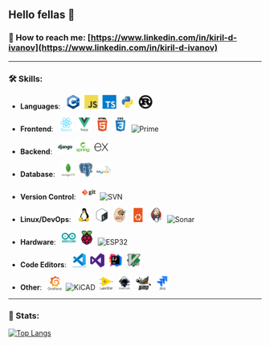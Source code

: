 ## Hello fellas 👋

### 🧭 How to reach me: [https://www.linkedin.com/in/kiril-d-ivanov](https://www.linkedin.com/in/kiril-d-ivanov)

---
 
### 🛠️ Skills:

- **Languages**:
<span>&nbsp;
    <img src="https://github.com/devicons/devicon/blob/master/icons/cplusplus/cplusplus-original.svg" title="C++" alt="C++" width="28" height="28"/>&nbsp;
    <img src="https://github.com/devicons/devicon/blob/master/icons/javascript/javascript-original.svg" title="JavaScript" alt="JavaScript" width="28" height="28"/>&nbsp;
    <img src="https://github.com/devicons/devicon/blob/master/icons/typescript/typescript-original.svg" title="TypeScript" alt="TypeScript" width="28" height="28"/>&nbsp;
    <img src="https://github.com/devicons/devicon/blob/master/icons/python/python-original.svg" title="Python" alt="Python" width="28" height="28"/>&nbsp;
    <img src="https://github.com/devicons/devicon/blob/master/icons/rust/rust-original.svg" title="Rust" alt="Rust" width="28" height="28"/>&nbsp;
</span>

- **Frontend**:
<span>&nbsp;
    <img src="https://github.com/devicons/devicon/blob/master/icons/react/react-original-wordmark.svg" title="React" alt="React" width="28" height="28"/>&nbsp;
    <img src="https://github.com/devicons/devicon/blob/master/icons/vuejs/vuejs-original-wordmark.svg" title="Vue" alt="Vue" width="28" height="28"/>&nbsp;
    <img src="https://github.com/devicons/devicon/blob/master/icons/html5/html5-original-wordmark.svg" title="HTML5"  alt="HTML5" width="28" height="28"/>&nbsp;
    <img src="https://github.com/devicons/devicon/blob/master/icons/css3/css3-original-wordmark.svg" title="CSS3"  alt="CSS3" width="28" height="28"/>&nbsp;
    <img src="https://avatars.githubusercontent.com/u/3494069?s=200&v=4" title="Prime" alt="Prime" width="28" height="28"/>&nbsp;
</span>

- **Backend**:
<span>&nbsp;
    <img src="https://github.com/devicons/devicon/blob/master/icons/django/django-plain-wordmark.svg" title="Django"  alt="Django" width="28" height="28"/>&nbsp;
    <img src="https://github.com/devicons/devicon/blob/master/icons/spring/spring-original-wordmark.svg" title="Spring" alt="Spring" width="28" height="28"/>&nbsp;
    <img src="https://github.com/devicons/devicon/blob/master/icons/express/express-original.svg" title="Express" alt="Expres"  style="color:#f0f !important" width="28" height="28"/>&nbsp;
</span>

- **Database**:
<span>&nbsp;
    <img src="https://github.com/devicons/devicon/blob/master/icons/mongodb/mongodb-original-wordmark.svg" title="MongoDB"  alt="MongoDB" width="28" height="28"/>&nbsp;
    <img src="https://github.com/devicons/devicon/blob/master/icons/postgresql/postgresql-original.svg" title="postgresql"  alt="postgresql" width="28" height="28"/>&nbsp; 
    <img src="https://github.com/devicons/devicon/blob/master/icons/mysql/mysql-original-wordmark.svg" title="MySQL"  alt="MySQL" width="28" height="28"/>&nbsp;
</span>
  
- **Version Control**:
<span>&nbsp;
    <img src="https://github.com/devicons/devicon/blob/master/icons/git/git-original-wordmark.svg" title="Git" alt="Git" width="28" height="28"/>&nbsp; 
    <img src="https://upload.wikimedia.org/wikipedia/commons/thumb/2/22/Apache_Subversion_logo.svg/1200px-Apache_Subversion_logo.svg.png" title="SVN" alt="SVN" width="28" height="28"/>&nbsp;
</span>
  
- **Linux/DevOps**:
<span>&nbsp;
    <img src="https://github.com/devicons/devicon/blob/master/icons/linux/linux-original.svg" title="Linux" alt="Linux" width="28" height="28"/>&nbsp;
    <img src="https://github.com/devicons/devicon/blob/master/icons/bash/bash-original.svg" title="Bash" alt="Bash" width="28" height="28"/>&nbsp;
    <img src="https://github.com/devicons/devicon/blob/master/icons/gcc/gcc-original.svg" title="gcc" alt="gcc" width="28" height="28"/>&nbsp; 
    <img src="https://github.com/devicons/devicon/blob/master/icons/ubuntu/ubuntu-plain.svg" title="Ununtu" alt="Ubuntu" width="28" height="28"/>&nbsp;
    <img src="https://github.com/devicons/devicon/blob/master/icons/jenkins/jenkins-original.svg" title="Jenkins" alt="Jenkins" width="28" height="28"/>&nbsp;
    <img src="https://user-images.githubusercontent.com/15386828/118396592-e331c880-b658-11eb-8fdc-7426520c691f.png" title="Sonar" alt="Sonar" width="28" height="28"/>&nbsp;
</span>
  
- **Hardware**:
<span>&nbsp;
    <img src="https://github.com/devicons/devicon/blob/master/icons/arduino/arduino-original-wordmark.svg" title="Arduino" alt="Arduino" width="28" height="28"/>&nbsp;
    <img src="https://github.com/devicons/devicon/blob/master/icons/raspberrypi/raspberrypi-original.svg" title="raspberrypi" alt="raspberrypi" width="28" height="28"/>&nbsp;
    <img src="https://avatars.githubusercontent.com/u/9460735?s=280&v=4" title="ESP32" alt="ESP32" width="28" height="28"/>&nbsp;
</span>
  
- **Code Editors**:
<span>&nbsp;
    <img src="https://github.com/devicons/devicon/blob/master/icons/vscode/vscode-original-wordmark.svg" title="vscode" alt="vscode" width="28" height="28"/>&nbsp;
    <img src="https://github.com/devicons/devicon/blob/master/icons/visualstudio/visualstudio-plain.svg" title="VS" alt="VS" width="28" height="28"/>&nbsp;
    <img src="https://github.com/devicons/devicon/blob/master/icons/intellij/intellij-original.svg" title="Intellij" alt="Intellij" width="28" height="28"/>&nbsp;
    <img src="https://github.com/devicons/devicon/blob/master/icons/vim/vim-original.svg" title="VIM"  alt="VIM" width="28" height="28"/>&nbsp;
</span>
  
- **Other**:
<span>&nbsp;
    <img src="https://github.com/devicons/devicon/blob/master/icons/grafana/grafana-original-wordmark.svg" title="Grafana" alt="Grafana" width="28" height="28"/>&nbsp;
    <img src="https://user-images.githubusercontent.com/352202/53980744-60746100-4111-11e9-9f8c-17ca6b50efd8.png" title="KiCAD"  alt="KiCAD" width="28" height="28"/>&nbsp;
    <img src="https://github.com/devicons/devicon/blob/master/icons/labview/labview-original-wordmark.svg" title="LabView"  alt="LabView" width="28" height="28"/>&nbsp;
    <img src="https://github.com/devicons/devicon/blob/master/icons/inkscape/inkscape-original-wordmark.svg" title="Inkscape"  alt="Inkscape" width="28" height="28"/>&nbsp;
    <img src="https://github.com/devicons/devicon/blob/master/icons/gimp/gimp-original-wordmark.svg" title="GIMP"  alt="GIMP" width="32" height="28"/>&nbsp;
    <img src="https://github.com/devicons/devicon/blob/master/icons/jira/jira-original-wordmark.svg" title="Jira" alt="Jira" width="28" height="28"/>&nbsp;
 </span>

---

### 📃 Stats:
  
<!--![](https://komarev.com/ghpvc/?username=k-d-ivanov&color=grey&style=flat) -->

[![Top Langs](https://github-readme-stats.vercel.app/api/top-langs/?username=kirildi&layout=compact&theme=dark)](https://github.com/anuraghazra/github-readme-stats)

<!--
 
Here are some ideas to get you started:

- 🔭 I’m currently working on ...
- 🌱 I’m currently learning ...
- 👯 I’m looking to collaborate on ...
- 🤔 I’m looking for help with ...
- 💬 Ask me about ...
- 📫 How to reach me: ...
- 😄 Pronouns: ...
- ⚡ Fun fact: ...
-->
